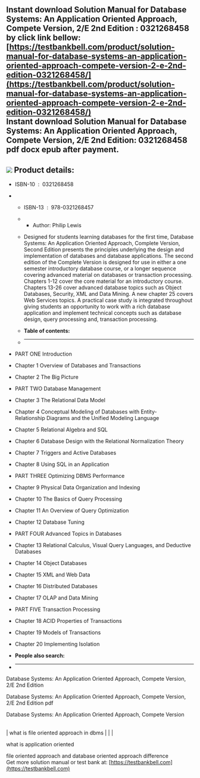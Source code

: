 Instant download **Solution Manual for Database Systems: An Application Oriented Approach, Compete Version, 2/E 2nd Edition : 0321268458** by click link bellow:  
[https://testbankbell.com/product/solution-manual-for-database-systems-an-application-oriented-approach-compete-version-2-e-2nd-edition-0321268458/](https://testbankbell.com/product/solution-manual-for-database-systems-an-application-oriented-approach-compete-version-2-e-2nd-edition-0321268458/)  
**Instant download Solution Manual for Database Systems: An Application Oriented Approach, Compete Version, 2/E 2nd Edition: 0321268458 pdf docx epub after payment.**
----------------------------------------------------------------------------------------------------------------------------------------------------------------------


![](https://testbankbell.com/wp-content/uploads/2023/05/0321268458-500x500-1-300x300.jpg)
**Product details:**
--------------------


* ISBN-10 ‏ : ‎ 0321268458
* * ISBN-13 ‏ : ‎ 978-0321268457
  * * Author: Philip Lewis
   
  * Designed for students learning databases for the first time, Database Systems: An Application Oriented Approach, Complete Version, Second Edition presents the principles underlying the design and implementation of databases and database applications. The second edition of the Complete Version is designed for use in either a one semester introductory database course, or a longer sequence covering advanced material on databases or transaction processing. Chapters 1-12 cover the core material for an introductory course. Chapters 13-26 cover advanced database topics such as Object Databases, Security, XML and Data Mining. A new chapter 25 covers Web Services topics. A practical case study is integrated throughout giving students an opportunity to work with a rich database application and implement technical concepts such as database design, query processing and, transaction processing.
  * **Table of contents:**
  * ----------------------
 
* PART ONE Introduction
* Chapter 1 Overview of Databases and Transactions
* Chapter 2 The Big Picture

* PART TWO Database Management
* Chapter 3 The Relational Data Model
* Chapter 4 Conceptual Modeling of Databases with Entity-Relationship Diagrams and the Unified Modeling Language
* Chapter 5 Relational Algebra and SQL
* Chapter 6 Database Design with the Relational Normalization Theory
* Chapter 7 Triggers and Active Databases
* Chapter 8 Using SQL in an Application

* PART THREE Optimizing DBMS Performance
* Chapter 9 Physical Data Organization and Indexing
* Chapter 10 The Basics of Query Processing
* Chapter 11 An Overview of Query Optimization
* Chapter 12 Database Tuning

* PART FOUR Advanced Topics in Databases
* Chapter 13 Relational Calculus, Visual Query Languages, and Deductive Databases
* Chapter 14 Object Databases
* Chapter 15 XML and Web Data
* Chapter 16 Distributed Databases
* Chapter 17 OLAP and Data Mining

* PART FIVE Transaction Processing
* Chapter 18 ACID Properties of Transactions
* Chapter 19 Models of Transactions
* Chapter 20 Implementing Isolation
* **People also search:**
* -----------------------

Database Systems: An Application Oriented Approach, Compete Version, 2/E 2nd Edition

Database Systems: An Application Oriented Approach, Compete Version, 2/E 2nd Edition pdf

Database Systems: An Application Oriented Approach, Compete Version


|  |  |  |
| --- | --- | --- |
| 
what is file oriented approach in dbms
 |  |  |


 what is application oriented

 file oriented approach and database oriented approach difference  
  Get more solution manual or test bank at: [https://testbankbell.com](https://testbankbell.com)
